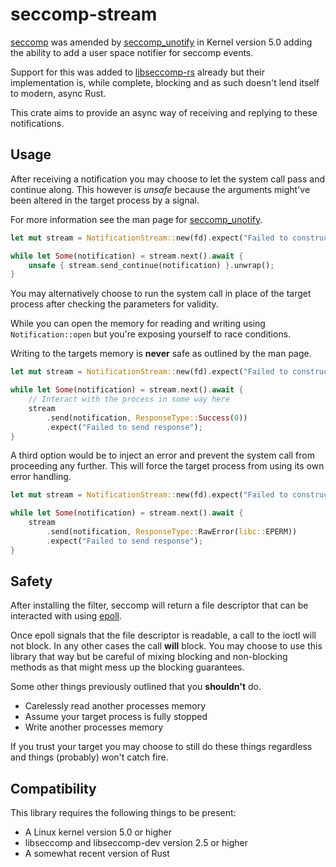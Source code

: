 # seccomp-stream

[seccomp](https://man7.org/linux/man-pages/man2/seccomp.2.html) was amended by [seccomp_unotify](https://man7.org/linux/man-pages/man2/seccomp_unotify.2.html) in Kernel version 5.0 adding the ability to add a user space notifier for seccomp events.

Support for this was added to [libseccomp-rs](https://github.com/libseccomp-rs/libseccomp-rs) already but their implementation is, while complete, blocking and as such doesn't lend itself to modern, async Rust.

This crate aims to provide an async way of receiving and replying to these notifications.

## Usage

After receiving a notification you may choose to let the system call pass and continue along. 
This however is _unsafe_ because the arguments might've been altered in the target process by a signal.

For more information see the man page for [seccomp_unotify](https://man7.org/linux/man-pages/man2/seccomp_unotify.2.html).

```rust
let mut stream = NotificationStream::new(fd).expect("Failed to construct NotificationStream");

while let Some(notification) = stream.next().await {
    unsafe { stream.send_continue(notification) }.unwrap();
}
```

You may alternatively choose to run the system call in place of the target process after checking the parameters for validity.

While you can open the memory for reading and writing using `Notification::open` but you're exposing yourself to race conditions.

Writing to the targets memory is **never** safe as outlined by the man page.

```rust
let mut stream = NotificationStream::new(fd).expect("Failed to construct NotificationStream");

while let Some(notification) = stream.next().await {
    // Interact with the process in some way here
    stream
        .send(notification, ResponseType::Success(0))
        .expect("Failed to send response");
}
```

A third option would be to inject an error and prevent the system call from proceeding any further.
This will force the target process from using its own error handling.

```rust
let mut stream = NotificationStream::new(fd).expect("Failed to construct NotificationStream");

while let Some(notification) = stream.next().await {
    stream
        .send(notification, ResponseType::RawError(libc::EPERM))
        .expect("Failed to send response");
}
```

## Safety

After installing the filter, seccomp will return a file descriptor that can be interacted with using [epoll](https://man7.org/linux/man-pages/man7/epoll.7.html).

Once epoll signals that the file descriptor is readable, a call to the ioctl will not block. 
In any other cases the call **will** block. 
You may choose to use this library that way but be careful of mixing blocking and non-blocking methods as that might mess up the blocking guarantees.

Some other things previously outlined that you **shouldn't** do.

- Carelessly read another processes memory
- Assume your target process is fully stopped
- Write another processes memory

If you trust your target you may choose to still do these things regardless and things (probably) won't catch fire.

## Compatibility

This library requires the following things to be present:

- A Linux kernel version 5.0 or higher
- libseccomp and libseccomp-dev version 2.5 or higher
- A somewhat recent version of Rust